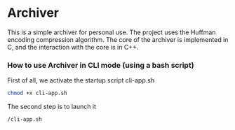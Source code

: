 # Archiver

This is a simple archiver for personal use.
The project uses the Huffman encoding compression algorithm.
The core of the archiver is implemented in C, and the
interaction with the core is in C++.

### How to use Archiver in CLI mode (using a bash script)

First of all, we activate the startup script cli-app.sh

```bash
chmod +x cli-app.sh
```

The second step is to launch it

```bash
/cli-app.sh
```
